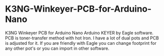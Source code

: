 # K3NG-Winkeyer-PCB-for-Arduino-Nano
K3NG Winkeyer PCB for Arduino Nano
Arduino KEYER by Eagle software.
PCB is toner-transfer method with hot Iron. 
I have a lot of dual pots and PCB is adjusted for it. 
If you are friendly with Eagle you can change footprint for any other pot's or you can import in other software.
